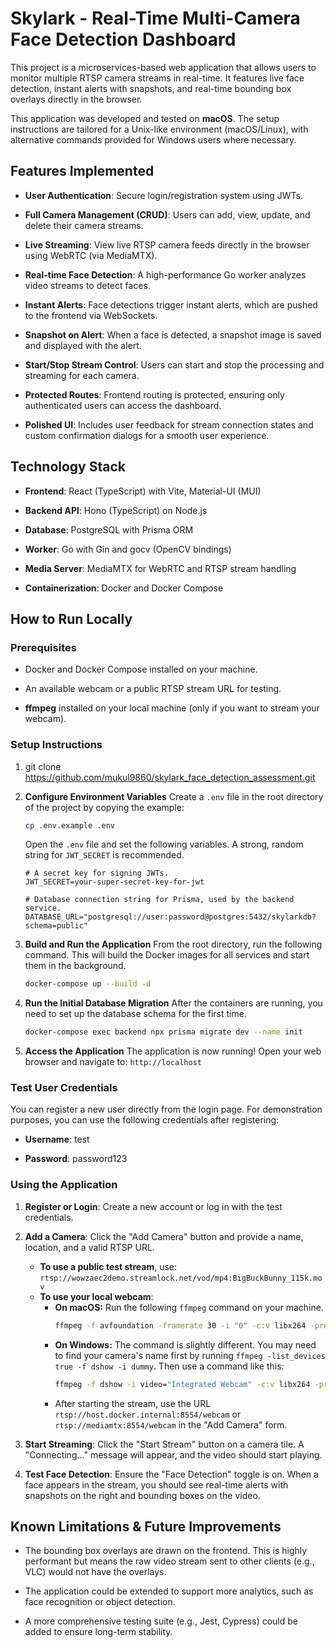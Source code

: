 # Skylark - Real-Time Multi-Camera Face Detection Dashboard

This project is a microservices-based web application that allows users to monitor multiple RTSP camera streams in real-time. It features live face detection, instant alerts with snapshots, and real-time bounding box overlays directly in the browser.

This application was developed and tested on **macOS**. The setup instructions are tailored for a Unix-like environment (macOS/Linux), with alternative commands provided for Windows users where necessary.


## Features Implemented

*   **User Authentication**: Secure login/registration system using JWTs.
    
*   **Full Camera Management (CRUD)**: Users can add, view, update, and delete their camera streams.
    
*   **Live Streaming**: View live RTSP camera feeds directly in the browser using WebRTC (via MediaMTX).
    
*   **Real-time Face Detection**: A high-performance Go worker analyzes video streams to detect faces.
    
*   **Instant Alerts**: Face detections trigger instant alerts, which are pushed to the frontend via WebSockets.
    
*   **Snapshot on Alert**: When a face is detected, a snapshot image is saved and displayed with the alert.
    
*   **Start/Stop Stream Control**: Users can start and stop the processing and streaming for each camera.
    
*   **Protected Routes**: Frontend routing is protected, ensuring only authenticated users can access the dashboard.
    
*   **Polished UI**: Includes user feedback for stream connection states and custom confirmation dialogs for a smooth user experience.
    

## Technology Stack

*   **Frontend**: React (TypeScript) with Vite, Material-UI (MUI)
    
*   **Backend API**: Hono (TypeScript) on Node.js
    
*   **Database**: PostgreSQL with Prisma ORM
    
*   **Worker**: Go with Gin and gocv (OpenCV bindings)
    
*   **Media Server**: MediaMTX for WebRTC and RTSP stream handling
    
*   **Containerization**: Docker and Docker Compose
    

## How to Run Locally
### Prerequisites

*   Docker and Docker Compose installed on your machine.
    
*   An available webcam or a public RTSP stream URL for testing.
    
*   **ffmpeg** installed on your local machine (only if you want to stream your webcam).
    

### Setup Instructions

1.  git clone https://github.com/mukul9860/skylark_face_detection_assessment.git
    
2.  **Configure Environment Variables**
    Create a `.env` file in the root directory of the project by copying the example:
    ```bash
    cp .env.example .env
    ```
    Open the `.env` file and set the following variables. A strong, random string for `JWT_SECRET` is recommended.

    ```env
    # A secret key for signing JWTs.
    JWT_SECRET=your-super-secret-key-for-jwt

    # Database connection string for Prisma, used by the backend service.
    DATABASE_URL="postgresql://user:password@postgres:5432/skylarkdb?schema=public"
    ```
        
3.  **Build and Run the Application**
    From the root directory, run the following command. This will build the Docker images for all services and start them in the background.
    ```bash
    docker-compose up --build -d
    ```
    
4.  **Run the Initial Database Migration**
    After the containers are running, you need to set up the database schema for the first time.
    ```bash
    docker-compose exec backend npx prisma migrate dev --name init
    ```
    
5.  **Access the Application**
    The application is now running! Open your web browser and navigate to:
    `http://localhost`
    

### Test User Credentials

You can register a new user directly from the login page. For demonstration purposes, you can use the following credentials after registering:

*   **Username**: test
    
*   **Password**: password123
    

### Using the Application

1.  **Register or Login**: Create a new account or log in with the test credentials.
    
2.  **Add a Camera**: Click the "Add Camera" button and provide a name, location, and a valid RTSP URL.
    -   **To use a public test stream**, use: `rtsp://wowzaec2demo.streamlock.net/vod/mp4:BigBuckBunny_115k.mov`
    -   **To use your local webcam**:
        -   **On macOS:** Run the following `ffmpeg` command on your machine.
            ```bash
            ffmpeg -f avfoundation -framerate 30 -i "0" -c:v libx264 -preset ultrafast -f rtsp rtsp://localhost:8554/webcam
            ```
        -   **On Windows:** The command is slightly different. You may need to find your camera's name first by running `ffmpeg -list_devices true -f dshow -i dummy`. Then use a command like this:
            ```bash
            ffmpeg -f dshow -i video="Integrated Webcam" -c:v libx264 -preset ultrafast -f rtsp rtsp://localhost:8554/webcam
            ```
        -   After starting the stream, use the URL `rtsp://host.docker.internal:8554/webcam` or `rtsp://mediamtx:8554/webcam` in the "Add Camera" form.

            
3.  **Start Streaming**: Click the "Start Stream" button on a camera tile. A "Connecting..." message will appear, and the video should start playing.
    
4.  **Test Face Detection**: Ensure the "Face Detection" toggle is on. When a face appears in the stream, you should see real-time alerts with snapshots on the right and bounding boxes on the video.
    

## Known Limitations & Future Improvements

*   The bounding box overlays are drawn on the frontend. This is highly performant but means the raw video stream sent to other clients (e.g., VLC) would not have the overlays.
    
*   The application could be extended to support more analytics, such as face recognition or object detection.
    
*   A more comprehensive testing suite (e.g., Jest, Cypress) could be added to ensure long-term stability.